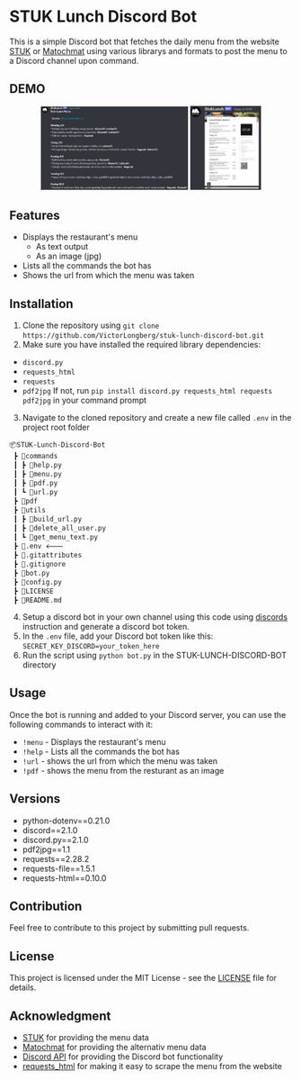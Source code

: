# STUK Lunch Discord Bot

This is a simple Discord bot that fetches the daily menu from the website [STUK](https://www.stuk.nu/) or [Matochmat](https://www.matochmat.se/lunch/lulea/stuk/) using various librarys and formats to post the menu to a Discord channel upon command. 


## DEMO
<center>
<p float="left">
  <img src="./images/image.png" width="52%" />
  <img src="./images/image2.png" width="25%" /> 
</p>
</center>

## Features
- Displays the restaurant's menu
    - As text output
    - As an image (jpg)
- Lists all the commands the bot has
- Shows the url from which the menu was taken

## Installation
1. Clone the repository using ```git clone https://github.com/VictorLongberg/stuk-lunch-discord-bot.git```
2. Make sure you have installed the required library dependencies:
- `discord.py`
- `requests_html`
- `requests` 
- `pdf2jpg`
If not, run ```pip install discord.py requests_html requests pdf2jpg``` in your command prompt
3. Navigate to the cloned repository and create a new file called `.env` in the project root folder
```
📦STUK-Lunch-Discord-Bot
 ┣ 📂commands
 ┃ ┣ 📜help.py
 ┃ ┣ 📜menu.py
 ┃ ┣ 📜pdf.py
 ┃ ┗ 📜url.py
 ┣ 📂pdf
 ┣ 📂utils
 ┃ ┣ 📜build_url.py
 ┃ ┣ 📜delete_all_user.py
 ┃ ┗ 📜get_menu_text.py
 ┣ 📜.env 🡐
 ┣ 📜.gitattributes
 ┣ 📜.gitignore
 ┣ 📜bot.py
 ┣ 📜config.py
 ┣ 📜LICENSE
 ┣ 📜README.md
```
4. Setup a discord bot in your own channel using this code using [discords](https://discordpy.readthedocs.io/en/stable/discord.html) instruction and generate a discord bot token.
5. In the `.env` file, add your Discord bot token like this: `SECRET_KEY_DISCORD=your_token_here`
6. Run the script using `python bot.py` in the STUK-LUNCH-DISCORD-BOT directory

## Usage
Once the bot is running and added to your Discord server, you can use the following commands to interact with it:

- `!menu` - Displays the restaurant's menu
- `!help` - Lists all the commands the bot has
- `!url` - shows the url from which the menu was taken
- `!pdf` - shows the menu from the resturant as an image


## Versions
- python-dotenv==0.21.0
- discord==2.1.0
- discord.py==2.1.0
- pdf2jpg==1.1
- requests==2.28.2
- requests-file==1.5.1
- requests-html==0.10.0

## Contribution
Feel free to contribute to this project by submitting pull requests.

## License
This project is licensed under the MIT License - see the [LICENSE](LICENSE) file for details.

## Acknowledgment
* [STUK](https://www.stuk.nu/) for providing the menu data
* [Matochmat](https://www.matochmat.se/lunch/lulea/stuk/) for providing the alternativ menu data
* [Discord API](https://discord.com/developers/docs/intro) for providing the Discord bot functionality
* [requests_html](https://requests.readthedocs.io/projects/requests-html/en/latest/) for making it easy to scrape the menu from the website